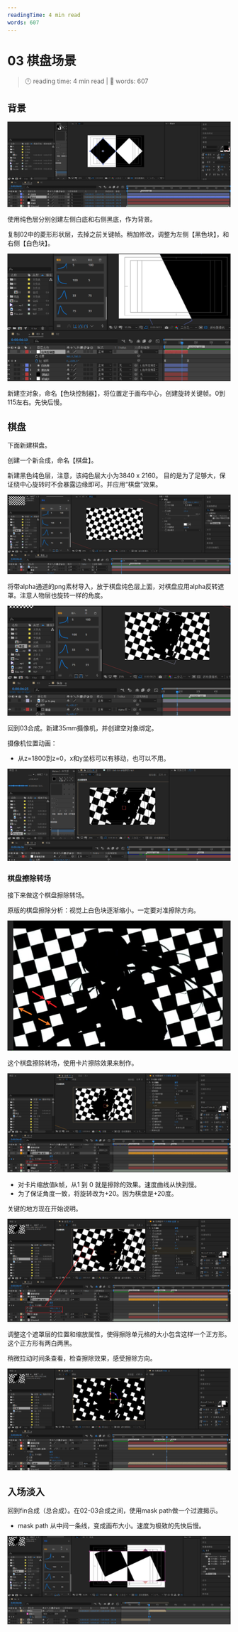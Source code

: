 ```yaml
---
readingTime: 4 min read
words: 607
---
```

# 03 棋盘场景
<!-- READING-TIME:START -->
>  🕛 reading time: 4 min read | 🔖 words: 607
<!-- READING-TIME:END -->

## 背景

![figure 3-1 黑色块](../assets/figure-3-1.png)

使用纯色层分别创建左侧白底和右侧黑底，作为背景。

复制02中的菱形形状层，去掉之前关键帧。稍加修改，调整为左侧【黑色块】，和右侧【白色块】。

![figure 3-2 色块控制器](../assets/figure-3-2.png)

新建空对象，命名【色块控制器】，将位置定于画布中心，创建旋转关键帧。0到115左右。先快后慢。

## 棋盘

下面新建棋盘。

创建一个新合成，命名【棋盘】。

新建黑色纯色层，注意，该纯色层大小为3840 x 2160。 目的是为了足够大，保证绕中心旋转时不会暴露边缘即可。并应用“棋盘”效果。

![figure 3-3 棋盘](../assets/figure-3-3.png)

将带alpha通道的png素材导入，放于棋盘纯色层上面，对棋盘应用alpha反转遮罩。注意人物层也旋转一样的角度。

![figure 3-4 棋盘+人物+旋转](../assets/figure-3-4.png)

回到03合成。新建35mm摄像机，并创建空对象绑定。

摄像机位置动画：

- 从z=1800到z=0，x和y坐标可以有移动，也可以不用。

![figure 3-5 摄像机控制](../assets/figure-3-5.png)

### 棋盘擦除转场

接下来做这个棋盘擦除转场。

原版的棋盘擦除分析：视觉上白色块逐渐缩小。一定要对准擦除方向。

![figure 3-6 原版的棋盘擦除效果分析](../assets/figure-3-6.png)

这个棋盘擦除转场，使用卡片擦除效果来制作。

![figure 3-7 卡片擦除-遮罩](../assets/figure-3-7.png)

- 对卡片缩放值k帧，从1 到 0 就是擦除的效果。速度曲线从快到慢。
- 为了保证角度一致，将旋转改为+20。因为棋盘是+20度。

关键的地方现在开始说明。

![figure 3-8 卡片擦除-遮罩的关键调整](../assets/figure-3-8.png)

调整这个遮罩层的位置和缩放属性，使得擦除单元格的大小包含这样一个正方形。这个正方形有两白两黑。

稍微拉动时间条查看，检查擦除效果，感受擦除方向。

![figure 3-9 棋盘擦除效果中间过程](../assets/figure-3-9.png)

## 入场淡入

回到fin合成（总合成）。在02-03合成之间，使用mask path做一个过渡揭示。

- mask path 从中间一条线，变成画布大小。速度为极致的先快后慢。

![figure 3-10 03入场淡入](../assets/figure-3-10.png)

